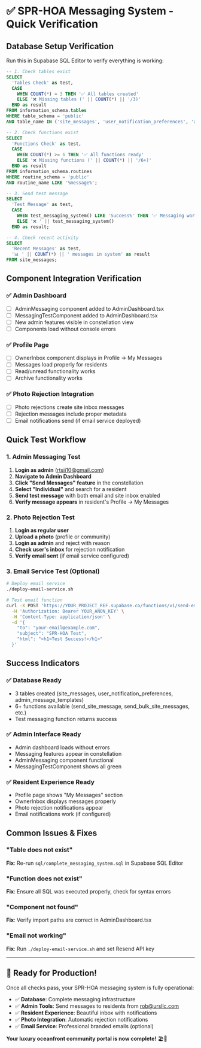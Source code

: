 # ✅ SPR-HOA Messaging System - Quick Verification

## Database Setup Verification

Run this in Supabase SQL Editor to verify everything is working:

```sql
-- 1. Check tables exist
SELECT
  'Tables Check' as test,
  CASE
    WHEN COUNT(*) = 3 THEN '✅ All tables created'
    ELSE '❌ Missing tables (' || COUNT(*) || '/3)'
  END as result
FROM information_schema.tables
WHERE table_schema = 'public'
AND table_name IN ('site_messages', 'user_notification_preferences', 'admin_message_templates');

-- 2. Check functions exist
SELECT
  'Functions Check' as test,
  CASE
    WHEN COUNT(*) >= 6 THEN '✅ All functions ready'
    ELSE '❌ Missing functions (' || COUNT(*) || '/6+)'
  END as result
FROM information_schema.routines
WHERE routine_schema = 'public'
AND routine_name LIKE '%message%';

-- 3. Send test message
SELECT
  'Test Message' as test,
  CASE
    WHEN test_messaging_system() LIKE 'Success%' THEN '✅ Messaging works'
    ELSE '❌ ' || test_messaging_system()
  END as result;

-- 4. Check recent activity
SELECT
  'Recent Messages' as test,
  '📊 ' || COUNT(*) || ' messages in system' as result
FROM site_messages;
```

## Component Integration Verification

### ✅ Admin Dashboard

- [ ] AdminMessaging component added to AdminDashboard.tsx
- [ ] MessagingTestComponent added to AdminDashboard.tsx
- [ ] New admin features visible in constellation view
- [ ] Components load without console errors

### ✅ Profile Page

- [ ] OwnerInbox component displays in Profile → My Messages
- [ ] Messages load properly for residents
- [ ] Read/unread functionality works
- [ ] Archive functionality works

### ✅ Photo Rejection Integration

- [ ] Photo rejections create site inbox messages
- [ ] Rejection messages include proper metadata
- [ ] Email notifications send (if email service deployed)

## Quick Test Workflow

### 1. Admin Messaging Test

1. **Login as admin** (rtsii10@gmail.com)
2. **Navigate to Admin Dashboard**
3. **Click "Send Messages" feature** in the constellation
4. **Select "Individual"** and search for a resident
5. **Send test message** with both email and site inbox enabled
6. **Verify message appears** in resident's Profile → My Messages

### 2. Photo Rejection Test

1. **Login as regular user**
2. **Upload a photo** (profile or community)
3. **Login as admin** and reject with reason
4. **Check user's inbox** for rejection notification
5. **Verify email sent** (if email service configured)

### 3. Email Service Test (Optional)

```bash
# Deploy email service
./deploy-email-service.sh

# Test email function
curl -X POST 'https://YOUR_PROJECT_REF.supabase.co/functions/v1/send-email' \
  -H 'Authorization: Bearer YOUR_ANON_KEY' \
  -H 'Content-Type: application/json' \
  -d '{
    "to": "your-email@example.com",
    "subject": "SPR-HOA Test",
    "html": "<h1>Test Success!</h1>"
  }'
```

## Success Indicators

### ✅ Database Ready

- 3 tables created (site_messages, user_notification_preferences, admin_message_templates)
- 6+ functions available (send_site_message, send_bulk_site_messages, etc.)
- Test messaging function returns success

### ✅ Admin Interface Ready

- Admin dashboard loads without errors
- Messaging features appear in constellation
- AdminMessaging component functional
- MessagingTestComponent shows all green

### ✅ Resident Experience Ready

- Profile page shows "My Messages" section
- OwnerInbox displays messages properly
- Photo rejection notifications appear
- Email notifications work (if configured)

## Common Issues & Fixes

### "Table does not exist"

**Fix**: Re-run `sql/complete_messaging_system.sql` in Supabase SQL Editor

### "Function does not exist"

**Fix**: Ensure all SQL was executed properly, check for syntax errors

### "Component not found"

**Fix**: Verify import paths are correct in AdminDashboard.tsx

### "Email not working"

**Fix**: Run `./deploy-email-service.sh` and set Resend API key

---

## 🎉 Ready for Production!

Once all checks pass, your SPR-HOA messaging system is fully operational:

- ✅ **Database**: Complete messaging infrastructure
- ✅ **Admin Tools**: Send messages to residents from rob@ursllc.com
- ✅ **Resident Experience**: Beautiful inbox with notifications
- ✅ **Photo Integration**: Automatic rejection notifications
- ✅ **Email Service**: Professional branded emails (optional)

**Your luxury oceanfront community portal is now complete!** 🏖️📨
